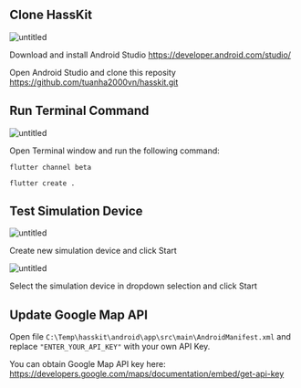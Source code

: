 
## Clone HassKit

![untitled](https://github.com/tuanha2000vn/hasskit/blob/master/graphic%20template/installation_01.png?raw=true)

Download and install Android Studio
https://developer.android.com/studio/

Open Android Studio and clone this reposity
https://github.com/tuanha2000vn/hasskit.git

## Run Terminal Command

![untitled](https://github.com/tuanha2000vn/hasskit/blob/master/graphic%20template/installation_02.png?raw=true)

Open Terminal window and run the following command:

`flutter channel beta`

`flutter create .`

## Test Simulation Device

![untitled](https://github.com/tuanha2000vn/hasskit/blob/master/graphic%20template/installation_03.png?raw=true)

Create new simulation device and click Start

![untitled](https://github.com/tuanha2000vn/hasskit/blob/master/graphic%20template/installation_04.png?raw=true)

Select the simulation device in dropdown selection and click Start

## Update Google Map API

Open file `C:\Temp\hasskit\android\app\src\main\AndroidManifest.xml` and replace `"ENTER_YOUR_API_KEY"` with your own API Key.

You can obtain Google Map API key here:
https://developers.google.com/maps/documentation/embed/get-api-key
